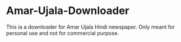 # Amar-Ujala-Downloader
This ia a downloader for Amar Ujala Hindi newspaper. Only meant for personal use and not for commercial purpose.
